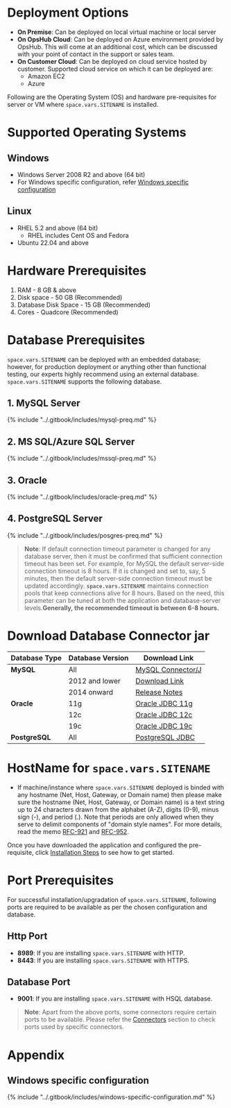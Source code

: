 # Deployment Options

* **On Premise**: Can be deployed on local virtual machine or local server
* **On OpsHub Cloud**: Can be deployed on Azure environment provided by OpsHub. This will come at an additional cost, which can be discussed with your point of contact in the support or sales team.
* **On Customer Cloud**: Can be deployed on cloud service hosted by customer. Supported cloud service on which it can be deployed are:
  * Amazon EC2
  * Azure

Following are the Operating System (OS) and hardware pre-requisites for server or VM where <code class="expression">space.vars.SITENAME</code> is installed.

# Supported Operating Systems

## Windows

* Windows Server 2008 R2 and above (64 bit)
* For Windows specific configuration, refer [Windows specific configuration](prerequisites.md#windows-specific-configuration)

## Linux

* RHEL 5.2 and above (64 bit)
  * RHEL includes Cent OS and Fedora
* Ubuntu 22.04 and above

# Hardware Prerequisites

1. RAM - 8 GB & above
2. Disk space - 50 GB (Recommended)
3. Database Disk Space - 15 GB (Recommended)
4. Cores - Quadcore (Recommended)

# Database Prerequisites

<code class="expression">space.vars.SITENAME</code> can be deployed with an embedded database; however, for production deployment or anything other than functional testing, our experts highly recommend using an external database. <code class="expression">space.vars.SITENAME</code> supports the following database.

## 1. MySQL Server

{% include "../.gitbook/includes/mysql-preq.md" %}

## 2. MS SQL/Azure SQL Server

{% include "../.gitbook/includes/mssql-preq.md" %}

## 3. Oracle

{% include "../.gitbook/includes/oracle-preq.md" %}

## 4. PostgreSQL Server

{% include "../.gitbook/includes/posgres-preq.md" %}

> **Note**: If default connection timeout parameter is changed for any database server, then it must be confirmed that sufficient connection timeout has been set. For example, for MySQL the default server-side connection timeout is 8 hours. If it is changed and set to, say, 5 minutes, then the default server-side connection timeout must be updated accordingly. **<code class="expression">space.vars.SITENAME</code>** maintains connection pools that keep connections alive for 8 hours. Based on the need, this parameter can be tuned at both the application and database-server levels.**Generally, the recommended timeout is between 6-8 hours.**

# Download Database Connector jar

| Database Type  | Database Version | Download Link                                                                                                               |
| -------------- | ---------------- | --------------------------------------------------------------------------------------------------------------------------- |
| **MySQL**      | All              | [MySQL Connector/J](https://dev.mysql.com/downloads/connector/j)                                                            |
|   | 2012 and lower   | [Download Link](https://www.microsoft.com/en-in/download/details.aspx?id=11774)                                             |
|                | 2014 onward      | [Release Notes](https://learn.microsoft.com/en-us/sql/connect/jdbc/release-notes-for-the-jdbc-driver?view=sql-server-ver16) |
| **Oracle**     | 11g              | [Oracle JDBC 11g](https://www.oracle.com/jp/technical-resources/articles/features/jdbc/jdbc.html)                           |
|                | 12c              | [Oracle JDBC 12c](https://www.oracle.com/technetwork/database/features/jdbc/jdbc-drivers-12c-download-1958347.html)         |
|                | 19c              | [Oracle JDBC 19c](https://www.oracle.com/database/technologies/appdev/jdbc-ucp-19c-downloads.html)                          |
| **PostgreSQL** | All              | [PostgreSQL JDBC](https://jdbc.postgresql.org/download/)                                                                    |

# HostName for <code class="expression">space.vars.SITENAME</code>

* If machine/instance where <code class="expression">space.vars.SITENAME</code> deployed is binded with any hostname (Net, Host, Gateway, or Domain name) then please make sure the hostname (Net, Host, Gateway, or Domain name) is a text string up to 24 characters drawn from the alphabet (A-Z), digits (0-9), minus sign (-), and period (.). Note that periods are only allowed when they serve to delimit components of "domain style names". For more details, read the memo [RFC-921](https://tools.ietf.org/html/rfc921) and [RFC-952](https://tools.ietf.org/html/rfc952).

Once you have downloaded the application and configured the pre-requisite, click [Installation Steps](installation.md) to see how to get started.

# Port Prerequisites

For successful installation/upgradation of <code class="expression">space.vars.SITENAME</code>, following ports are required to be available as per the chosen configuration and database.

## Http Port

* **8989**: If you are installing <code class="expression">space.vars.SITENAME</code> with HTTP.
* **8443**: If you are installing <code class="expression">space.vars.SITENAME</code> with HTTPS.

## Database Port

* **9001**: If you are installing <code class="expression">space.vars.SITENAME</code> with HSQL database.

> **Note**: Apart from the above ports, some connectors require certain ports to be available. Please refer the [Connectors](../connectors/connectors.md) section to check ports used by specific connectors.

# Appendix
## Windows specific configuration

{% include "../.gitbook/includes/windows-specific-configuration.md" %}
